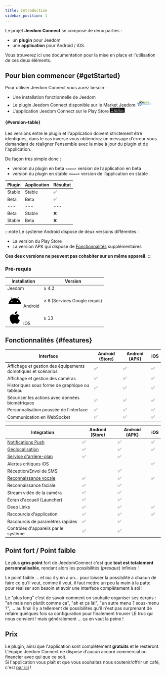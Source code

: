 ```yaml
---
title: Introduction
sidebar_position: 1
---
```



Le projet **Jeedom Connect** se compose de deux parties :

- un **plugin** pour Jeedom
- une **application** pour Android / iOS.  

Vous trouverez ici une documentation pour la mise en place et l'utilisation de ces deux éléments.

## Pour bien commencer {#getStarted}

Pour utiliser Jeedom Connect vous aurez besoin :

- Une installation fonctionnelle de Jeedom
- Le plugin Jeedom Connect disponible sur le Market Jeedom <a href="https://market.jeedom.com/index.php?v=d&p=market_display&id=4077" target="_blank"><img src='../../img/logo-MARKET.svg' width='10%' zoom="false" /></a>
- L'application Jeedom Connect sur le Play Store <a href="https://play.google.com/store/apps/details?id=com.jeedomconnect.app" target="_blank"><img src="../../img/applestore.png" width="10%" zoom="false"/></a>  

#### {#version-table}

Les versions entre le plugin et l'application doivent strictement être identiques, dans le cas inverse vous obtiendrez un message d'erreur vous demandant de réaligner l'ensemble avec la mise à jour du plugin et de l'application.

De façon très simple donc :

- version du plugin en beta `<===>` version de l’application en beta
- version du plugin en stable `<===>` version de l’application en stable

| Plugin  | Application | Résultat |
|---------|-------------|----------|
| Stable  | Stable      | ✅       |
| Beta    | Beta        | ✅       |
| ---     | ---         | ---      |
| Beta    | Stable      | ❌       |
| Stable  | Beta        | ❌       |

:::note
Le système Android dispose de deux versions différentes :

- La version du Play Store
- La version APK qui dispose de [Fonctionnalités](#features) supplémentaires

**Ces deux versions ne peuvent pas cohabiter sur un même appareil.**
:::

### Pré-requis

| **Installation** | **Version**                     |
|-------------------|---------------------------------|
| Jeedom           | &ge; 4.2                        |
| ![Android](/img/android.svg) Android | &ge; 6 (Services Google requis) |
| ![iOS](/img/apple.svg) iOS         | &ge; 13                        |

## Fonctionnalités {#features}

| **Interface** | Android (Store) | Android (APK) | iOS |
|---------------|------------------|---------------|-----|
| Affichage et gestion des équipements domotiques et scénarios | ✅ | ✅ | ✅ |
| Affichage et gestion des caméras | ✅ | ✅ | ✅ |
| Historiques sous forme de graphique ou tableau | ✅ | ✅ | ✅ |
| Sécuriser les actions avec données biométriques | ✅ | ✅ | ✅ |
| Personnalisation poussée de l'interface | ✅ | ✅ | ✅ |
| Communication en WebSocket | ✅ | ✅ | ✅ |

| **Intégration** | Android (Store) | Android (APK) | iOS |
|------------------|------------------|---------------|-----|
| [Notifications Push](/docs/documentation/integration/notifications) | ✅ | ✅ | ✅ |
| [Géolocalisation](/docs/documentation/integration/geoloc) | ✅ | ✅ | ✅ |
| [Service d'arrière-plan](/docs/documentation/integration/service) | ✅ | ✅ |     |
| Alertes critiques iOS |     |     | ✅ |
| Réception/Envoi de SMS |     | ✅ |     |
| [Reconnaissance vocale](/docs/documentation/integration/speechRecognition) | ✅ | ✅ | ✅ |
| Reconnaissance faciale | ✅ | ✅ |     |
| Stream vidéo de la caméra | ✅ | ✅ |     |
| Écran d'accueil (Launcher) | ✅ | ✅ |     |
| Deep Links | ✅ | ✅ | ✅ |
| Raccourcis d'application | ✅ | ✅ | ✅ |
| Raccourcis de paramètres rapides | ✅ | ✅ |     |
| Contrôles d'appareils par le système | ✅ | ✅ |     |

## Point fort / Point faible

Le plus **gros point** fort de JeedomConnect c'est que **tout est totalement personnalisable**, rendant alors les possibilités (*presque*) infinies !  

Le point faible ... et oui il y en a un... pour laisser la possibilité à chacun de faire ce qu'il veut, comme il veut, il faut mettre un peu la main à la patte pour réaliser son besoin et avoir une interface complètement à soi !  

Le "plus long" c’est de savoir comment on souhaite organiser ses écrans : "ah mais non plutôt comme ça", "ah et ça là!", "un autre menu ? sous-menu ?", … au final il y a tellement de possibilités qu'il n'est pas surprenant de refaire quelques fois sa configuration pour finalement trouver LE truc qui nous convient ! mais généralement ... ça en vaut la peine !

## Prix

Le plugin, ainsi que l'application sont complètement **gratuits** et le resteront.  
L'équipe Jeedom Connect ne dispose d'aucun accord commercial ou financier avec qui que ce soit.  
Si l'application vous plaît et que vous souhaitez nous soutenir/offrir un café, c'est [par ici](/docs/donate) !  
